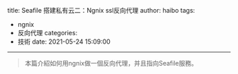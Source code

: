 title: Seafile 搭建私有云二：Ngnix ssl反向代理
author: haibo
tags:
  - ngnix
  - 反向代理
categories:
  - 技術
date: 2021-05-24 15:09:00
---
> 本篇介紹如何用ngnix做一個反向代理，并且指向Seafile服務。
<!--more-->

